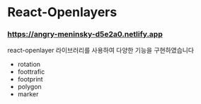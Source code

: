 # React-Openlayers
### https://angry-meninsky-d5e2a0.netlify.app

react-openlayer 라이브러리를 사용하여 다양한 기능을 구현하였습니다
- rotation
- foottrafic
- footprint
- polygon
- marker
